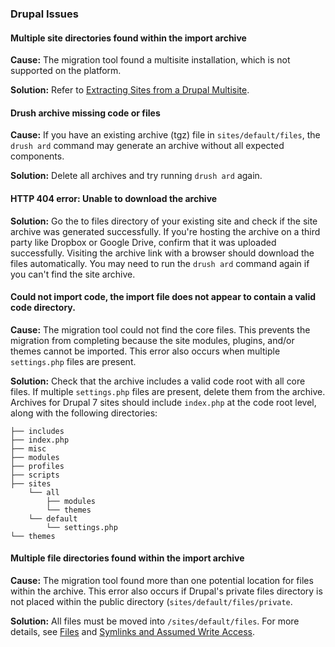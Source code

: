 ### Drupal Issues

#### Multiple site directories found within the import archive

**Cause:** The migration tool found a multisite installation, which is not supported on the platform.

**Solution:** Refer to [Extracting Sites from a Drupal Multisite](/unwind-drupal-multisite).

#### Drush archive missing code or files

**Cause:** If you have an existing archive (tgz) file in `sites/default/files`, the `drush ard` command may generate an archive without all expected components.

**Solution:** Delete all archives and try running `drush ard` again.

#### HTTP 404 error: Unable to download the archive

**Solution:** Go the to files directory of your existing site and check if the site archive was generated successfully. If you're hosting the archive on a third party like Dropbox or Google Drive, confirm that it was uploaded successfully. Visiting the archive link with a browser should download the files automatically. You may need to run the `drush ard` command again if you can't find the site archive.

#### Could not import code, the import file does not appear to contain a valid code directory.

**Cause:** The migration tool could not find the core files. This prevents the migration from completing because the site modules, plugins, and/or themes cannot be imported. This error also occurs when multiple `settings.php` files are present.

**Solution:** Check that the archive includes a valid code root with all core files. If multiple `settings.php` files are present, delete them from the archive. Archives for Drupal 7 sites should include `index.php` at the code root level, along with the following directories:

```none
├── includes
├── index.php
├── misc
├── modules
├── profiles
├── scripts
├── sites
    └── all
        ├── modules
        └── themes
    └── default
        └── settings.php
└── themes
```

#### Multiple file directories found within the import archive

**Cause:** The migration tool found more than one potential location for files within the archive. This error also occurs if Drupal's private files directory is not placed within the public directory (`sites/default/files/private`.

**Solution:** All files must be moved into `/sites/default/files`. For more details, see [Files](/files) and [Symlinks and Assumed Write Access](/symlinks-assumed-write-access).
